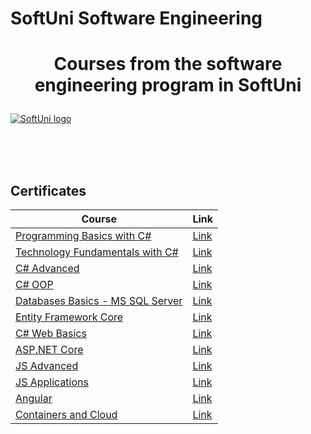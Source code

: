 # SoftUni Software Engineering
# <p align="center">Courses from the software engineering program in SoftUni<p>

<a href="https://softuni.bg/trainings/courses" rel="Courses">  ![SoftUni logo][logo] <a/>

[logo]: http://innovationstarterbox.bg/wp-content/uploads/2016/05/Softuni_logo_trasparent.png "Logo Title Text 2"

<br/>
<br/>
<br/>

<h2> Certificates </h2>

|**Course**|**Link**| 
|---|---|
|<a href="https://softuni.bg/trainings/2073/programming-basics-with-csharp-september-2018" > Programming Basics with C# </a>   | <a href="https://softuni.bg/certificates/details/58918/418a4d61"> Link</a> |
|<a href="https://softuni.bg/trainings/2237/technology-fundamentals-with-csharp-january-2019"> Technology Fundamentals with C# </a>| <a href="https://softuni.bg/certificates/details/65356/7a64d3ae"> Link</a> |
|<a href="https://softuni.bg/trainings/2348/csharp-advanced-may-2019"> C# Advanced </a>| <a href="https://softuni.bg/certificates/details/67830/079fe45b"> Link</a> |
|<a href="https://softuni.bg/trainings/2349/csharp-oop-june-2019"> C# OOP </a>| <a href="https://softuni.bg/certificates/details/69898/77bb5055"> Link</a> |
|<a href="https://softuni.bg/trainings/2495/databases-basics-ms-sql-server-september-2019"> Databases Basics - MS SQL Server </a>| <a href="https://softuni.bg/certificates/details/71084/16827335"> Link</a> |
|<a href="https://softuni.bg/trainings/2457/entity-framework-core-october-2019"> Entity Framework Core </a>| <a href="https://softuni.bg/certificates/details/74324/767484fa"> Link</a> |
|<a href="https://softuni.bg/trainings/2613/csharp-web-basics-january-2020"> C# Web Basics </a>| <a href="https://softuni.bg/certificates/details/77333/c9b4163c"> Link</a> |
|<a href="https://softuni.bg/trainings/2796/asp-net-core-february-2020"> ASP.NET Core </a>| <a href="https://softuni.bg/certificates/details/81036/46dcc61b"> Link</a> |
|<a href="https://softuni.bg/trainings/2838/js-advanced-may-2020/internal"> JS Advanced </a>| <a href="https://softuni.bg/certificates/details/83940/925b7f29"> Link</a> |
|<a href="https://softuni.bg/trainings/2840/js-applications-june-2020"> JS Applications </a>| <a href="https://softuni.bg/certificates/details/86871/8dfeab2e"> Link</a> |
|<a href="https://softuni.bg/trainings/4112/angular-june-2023"> Angular </a>| <a href="https://softuni.bg/certificates/details/184960/17b77448"> Link</a> |
|<a href="https://softuni.bg/trainings/4359/containers-and-cloud-january-2024"> Containers and Cloud </a>| <a href="https://softuni.bg/certificates/details/207033/89b52ffd"> Link</a> |
